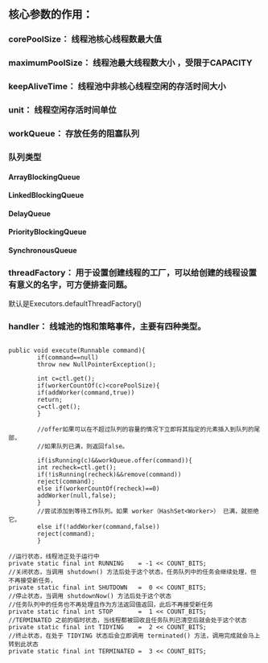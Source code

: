 ## 核心参数的作用： 
### corePoolSize： 线程池核心线程数最大值 

### maximumPoolSize： 线程池最大线程数大小 ，受限于CAPACITY
### keepAliveTime： 线程池中非核心线程空闲的存活时间大小 

### unit： 线程空闲存活时间单位

### workQueue： 存放任务的阻塞队列

### 队列类型

#### ArrayBlockingQueue

#### LinkedBlockingQueue

#### DelayQueue

#### PriorityBlockingQueue

#### SynchronousQueue

### threadFactory： 用于设置创建线程的工厂，可以给创建的线程设置有意义的名字，可方便排查问题。 
默认是Executors.defaultThreadFactory()
### handler： 线城池的饱和策略事件，主要有四种类型。

```code

public void execute(Runnable command){
        if(command==null)
        throw new NullPointerException();

        int c=ctl.get();
        if(workerCountOf(c)<corePoolSize){
        if(addWorker(command,true))
        return;
        c=ctl.get();
        }
        
        //offer如果可以在不超过队列的容量的情况下立即将其指定的元素插入到队列的尾部，
        //如果队列已满，则返回false。
      
        if(isRunning(c)&&workQueue.offer(command)){
        int recheck=ctl.get();
        if(!isRunning(recheck)&&remove(command))
        reject(command);
        else if(workerCountOf(recheck)==0)
        addWorker(null,false);
        }
        //尝试添加到等待工作队列。如果 worker（HashSet<Worker>） 已满，就拒绝它。
        else if(!addWorker(command,false))
        reject(command);
        }

```


	//运行状态，线程池正处于运行中
    private static final int RUNNING    = -1 << COUNT_BITS;
	//关闭状态，当调用 shutdown() 方法后处于这个状态，任务队列中的任务会继续处理，但不再接受新任务，
    private static final int SHUTDOWN   =  0 << COUNT_BITS;
	//停止状态，当调用 shutdownNow() 方法后处于这个状态
	//任务队列中的任务也不再处理且作为方法返回值返回，此后不再接受新任务
    private static final int STOP       =  1 << COUNT_BITS;
	//TERMINATED 之前的临时状态，当线程都被回收且任务队列已清空后就会处于这个状态
    private static final int TIDYING    =  2 << COUNT_BITS;
	//终止状态，在处于 TIDYING 状态后会立即调用 terminated() 方法，调用完成就会马上转到此状态
    private static final int TERMINATED =  3 << COUNT_BITS;